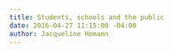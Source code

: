 ```yaml
---
title: Students, schools and the public
date: 2016-04-27 11:15:00 -04:00
author: Jacqueline Homann
---
```


